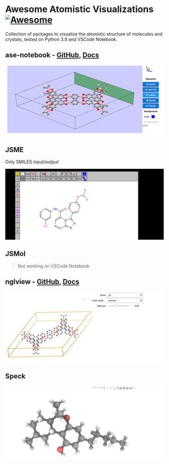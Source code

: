 # Awesome Atomistic Visualizations [![Awesome](https://cdn.rawgit.com/sindresorhus/awesome/d7305f38d29fed78fa85652e3a63e154dd8e8829/media/badge.svg)](https://github.com/sindresorhus/awesome)

Collection of packages to visualize the atomistic structure of molecules and crystals, tested on Python 3.9 and VSCode Notebook.

## ase-notebook - [GitHub](https://github.com/chrisjsewell/ase-notebook), [Docs](https://ase-notebook.readthedocs.io/en/latest/)

![screenshot](screenshots/ase_notebook.png)

## JSME

Only SMILES input/output

![screenshot](screenshots/jsme.png)

## JSMol

> Not working on VSCode Notebook

## nglview - [GitHub](https://github.com/nglviewer/nglview), [Docs](https://wiki.fysik.dtu.dk/ase/ase/visualize/visualize.html)

![screenshot](screenshots/nglview.png)

## Speck

![screenshot](screenshots/speck.png)